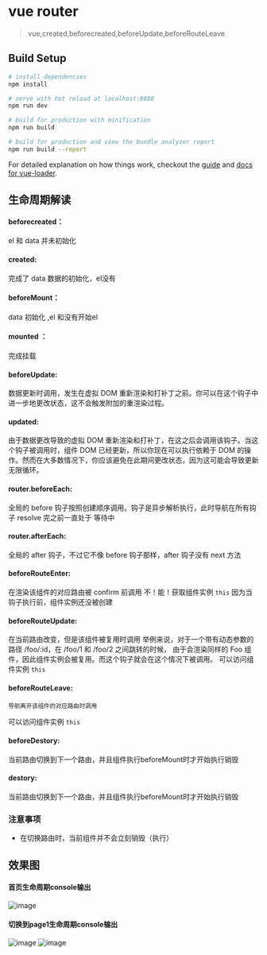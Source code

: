 # vue router

> vue,created,beforecreated,beforeUpdate,beforeRouteLeave

## Build Setup

``` bash
# install dependencies
npm install

# serve with hot reload at localhost:8080
npm run dev

# build for production with minification
npm run build

# build for production and view the bundle analyzer report
npm run build --report
```

For detailed explanation on how things work, checkout the [guide](http://vuejs-templates.github.io/webpack/) and [docs for vue-loader](http://vuejs.github.io/vue-loader).

## 生命周期解读

#### beforecreated：
el 和 data 并未初始化
#### created:
完成了 data 数据的初始化，el没有

#### beforeMount：
 data 初始化 ,el 和没有开始el

#### mounted ：
完成挂载

#### beforeUpdate:
数据更新时调用，发生在虚拟 DOM 重新渲染和打补丁之前。你可以在这个钩子中进一步地更改状态，这不会触发附加的重渲染过程。
#### updated:
由于数据更改导致的虚拟 DOM 重新渲染和打补丁，在这之后会调用该钩子。当这个钩子被调用时，组件 DOM 已经更新，所以你现在可以执行依赖于 DOM 的操作。然而在大多数情况下，你应该避免在此期间更改状态，因为这可能会导致更新无限循环。

#### router.beforeEach:
全局的 before 钩子按照创建顺序调用。钩子是异步解析执行，此时导航在所有钩子 resolve 完之前一直处于 等待中

#### router.afterEach:
全局的 after 钩子，不过它不像 before 钩子那样，after 钩子没有 next 方法

#### beforeRouteEnter:
 在渲染该组件的对应路由被 confirm 前调用
 不！能！获取组件实例 `this`
 因为当钩子执行前，组件实例还没被创建

#### beforeRouteUpdate:

  在当前路由改变，但是该组件被复用时调用
 举例来说，对于一个带有动态参数的路径 /foo/:id，在 /foo/1 和 /foo/2 之间跳转的时候，
 由于会渲染同样的 Foo 组件，因此组件实例会被复用。而这个钩子就会在这个情况下被调用。
   可以访问组件实例 `this`

#### beforeRouteLeave:

    导航离开该组件的对应路由时调用
 可以访问组件实例 `this`

#### beforeDestory:
当前路由切换到下一个路由，并且组件执行beforeMount时才开始执行销毁
#### destory:
当前路由切换到下一个路由，并且组件执行beforeMount时才开始执行销毁
 ### 注意事项
 - 在切换路由时，当前组件并不会立刻销毁（执行）


## 效果图
#### 首页生命周期console输出
![image](https://github.com/s249359986/vue-life-demo/blob/master/src/assets/index.png)
#### 切换到page1生命周期console输出
![image](https://github.com/s249359986/vue-life-demo/blob/master/src/assets/page1_1.png)
![image](https://github.com/s249359986/vue-life-demo/blob/master/src/assets/page1_2.png)

